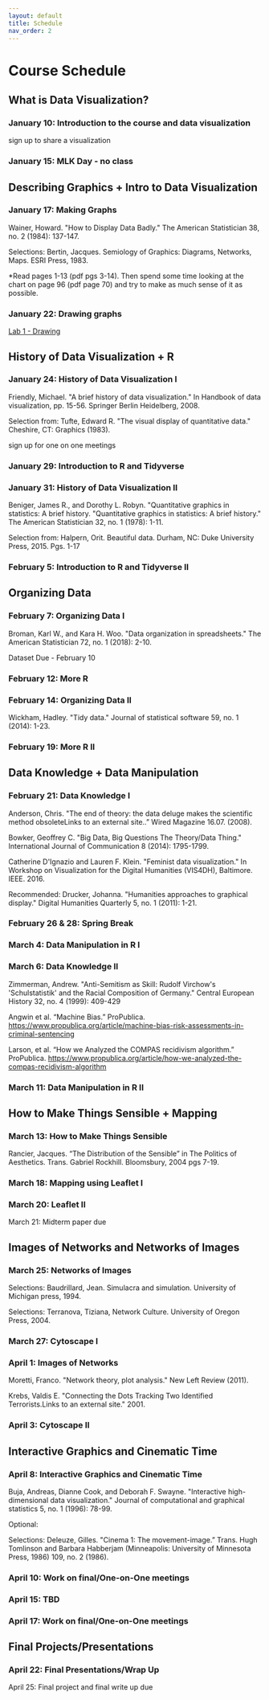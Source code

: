 ```yaml
---
layout: default
title: Schedule
nav_order: 2
---
```


# Course Schedule

## What is Data Visualization?

### January 10: Introduction to the course and data visualization

sign up to share a visualization

### January 15: MLK Day - no class

## Describing Graphics + Intro to Data Visualization

### January 17: Making Graphs

Wainer, Howard. "How to Display Data Badly." The American Statistician 38, no. 2 (1984): 137-147.

Selections: Bertin, Jacques. Semiology of Graphics: Diagrams, Networks, Maps. ESRI Press, 1983.

*Read pages 1-13 (pdf pgs 3-14). Then spend some time looking at the chart on page 96 (pdf page 70) and try to make as much sense of it as possible.

### January 22: Drawing graphs
[Lab 1 - Drawing](labs/labs/lab1.html)

## History of Data Visualization + R

### January 24: History of Data Visualization I
Friendly, Michael. "A brief history of data visualization." In Handbook of data visualization, pp. 15-56. Springer Berlin Heidelberg, 2008.

Selection from: Tufte, Edward R. "The visual display of quantitative data." Cheshire, CT: Graphics (1983).

sign up for one on one meetings

### January 29: Introduction to R and Tidyverse

### January 31: History of Data Visualization II
Beniger, James R., and Dorothy L. Robyn. "Quantitative graphics in statistics: A brief history. "Quantitative graphics in statistics: A brief history." The American Statistician 32, no. 1 (1978): 1-11.

Selection from: Halpern, Orit. Beautiful data.  Durham, NC: Duke University Press, 2015. Pgs. 1-17

### February 5: Introduction to R and Tidyverse II

## Organizing Data

### February 7: Organizing Data I
Broman, Karl W., and Kara H. Woo. "Data organization in spreadsheets." The American Statistician 72, no. 1 (2018): 2-10.

Dataset Due - February 10

### February 12:  More R

### February 14: Organizing Data II
Wickham, Hadley. "Tidy data." Journal of statistical software 59, no. 1 (2014): 1-23.

### February 19:  More R II

## Data Knowledge + Data Manipulation

### February 21: Data Knowledge I
Anderson, Chris. "The end of theory: the data deluge makes the scientific method obsoleteLinks to an external site..” Wired Magazine 16.07. (2008).

Bowker, Geoffrey C. "Big Data, Big Questions The Theory/Data Thing." International Journal of Communication 8 (2014): 1795-1799.

Catherine D'Ignazio and Lauren F. Klein. "Feminist data visualization." In Workshop on Visualization for the Digital Humanities (VIS4DH), Baltimore. IEEE. 2016.

Recommended: Drucker, Johanna. "Humanities approaches to graphical display." Digital Humanities Quarterly 5, no. 1 (2011): 1-21.

### February 26 & 28: Spring Break

### March 4: Data Manipulation in R I

### March 6: Data Knowledge II
Zimmerman, Andrew. "Anti-Semitism as Skill: Rudolf Virchow's 'Schulstatistik' and the Racial Composition of Germany." Central European History 32, no. 4 (1999): 409-429

Angwin et al. “Machine Bias.” ProPublica. https://www.propublica.org/article/machine-bias-risk-assessments-in-criminal-sentencing

Larson, et al. “How we Analyzed the COMPAS recidivism algorithm.” ProPublica. https://www.propublica.org/article/how-we-analyzed-the-compas-recidivism-algorithm

### March 11: Data Manipulation in R II

## How to Make Things Sensible + Mapping

### March 13: How to Make Things Sensible
Rancier, Jacques. “The Distribution of the Sensible” in The Politics of Aesthetics. Trans. Gabriel Rockhill. Bloomsbury, 2004 pgs 7-19.


### March 18: Mapping using Leaflet I


### March 20: Leaflet II

March 21: Midterm paper due


## Images of Networks and Networks of Images

### March 25: Networks of Images
Selections: Baudrillard, Jean. Simulacra and simulation. University of Michigan press, 1994.

Selections: Terranova, Tiziana, Network Culture. University of Oregon Press, 2004.

### March 27: Cytoscape I

### April 1: Images of Networks
Moretti, Franco. "Network theory, plot analysis." New Left Review (2011).

Krebs, Valdis E. "Connecting the Dots Tracking Two Identified Terrorists.Links to an external site." 2001.

### April 3: Cytoscape II

## Interactive Graphics and Cinematic Time

### April 8: Interactive Graphics and Cinematic Time
Buja, Andreas, Dianne Cook, and Deborah F. Swayne. "Interactive high-dimensional data visualization." Journal of computational and graphical statistics 5, no. 1 (1996): 78-99.

Optional:

Selections: Deleuze, Gilles. "Cinema 1: The movement-image.” Trans. Hugh Tomlinson and Barbara Habberjam (Minneapolis: University of Minnesota Press, 1986) 109, no. 2 (1986).

### April  10: Work on final/One-on-One meetings 

### April 15: TBD

### April 17: Work on final/One-on-One meetings

## Final Projects/Presentations

### April 22: Final Presentations/Wrap Up

April 25: Final project and final write up due
